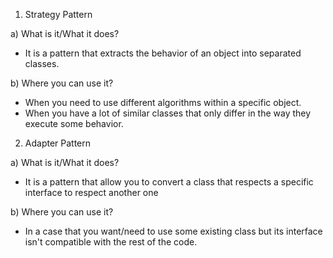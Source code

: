 1. Strategy Pattern

a) What is it/What it does?

- It is a pattern that extracts the behavior of an object into separated classes. 

b) Where you can use it?

- When you need to use different algorithms within a specific object.
- When you have a lot of similar classes that only differ in the way they execute some behavior.

2. Adapter Pattern

a) What is it/What it does?

- It is a pattern that allow you to convert a class that respects a specific interface to respect another one

b) Where you can use it?

- In a case that you want/need to use some existing class but its interface isn't compatible with the rest of the code.
